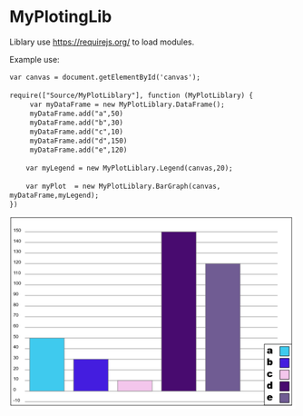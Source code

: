 # MyPlotingLib

Liblary use https://requirejs.org/ to load modules.


Example use:

```
var canvas = document.getElementById('canvas');

require(["Source/MyPlotLiblary"], function (MyPlotLiblary) {
     var myDataFrame = new MyPlotLiblary.DataFrame();
     myDataFrame.add("a",50)
     myDataFrame.add("b",30)
     myDataFrame.add("c",10)
     myDataFrame.add("d",150)
     myDataFrame.add("e",120)

    var myLegend = new MyPlotLiblary.Legend(canvas,20);

    var myPlot  = new MyPlotLiblary.BarGraph(canvas, myDataFrame,myLegend);
})

```


![BarGraph](/barGraphExample.png)

